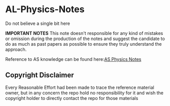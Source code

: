# AL-Physics-Notes
Do not believe a single bit here

**IMPORTANT NOTES** This note doesn't responsible for any kind of mistakes or omission during the production of the notes and suggest the candidate to do as much as past papers as possible to ensure they truly understand the approach.

Reference to AS knowledge can be found here:[AS Physics Notes](https://github.com/CaoJamie/AS-Physics-Notes)

## Copyright Disclaimer
Every Reasonable Effort had been made to trace the reference material owner, but in any concern the repo hold no responsibility for it and wish the copyright holder to directly contact the repo for those materials

